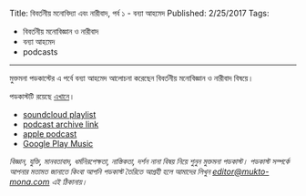 Title: বিবর্তনীয় মনোবিদ্যা এবং নারীবাদ, পর্ব ১ - বন্যা আহমেদ
Published: 2/25/2017
Tags:
  - বিবর্তনীয় মনোবিজ্ঞান ও নারীবাদ
  - বন্যা আহমেদ
  - podcasts
---

মুক্তমনা পডকাস্টের এ পর্বে বন্যা আহমেদ আলোচনা করেছেন বিবর্তনীয় মনোবিজ্ঞান ও নারীবাদ বিষয়ে।

পডকাস্টটি রয়েছে [এখানে](https://drive.google.com/open?id=1q6yZ3487EUQ-ollS0aKIQwrBwvKDSIWE)।

- [soundcloud playlist](https://soundcloud.com/mukto-mona)
- [podcast archive link](http://web.archive.org/web/20191023151006/http://podcast.mukto-mona.com)
- [apple podcast](https://podcasts.apple.com/us/podcast/id1212085883)
- [Google Play Music](https://play.google.com/music/listen#/ps/Izc4javhi5igs66olhdfex42cxa)

_বিজ্ঞান, যুক্তি, মানবতাবাদ, ধর্মনিরপেক্ষতা, নাস্তিকতা, দর্শন নানা বিষয় নিয়ে শুনুন মুক্তমনা পডকাস্ট। পডকাস্ট সম্পর্কে আপনার মতামত জানাতে কিংবা আপনি পডকাস্ট তৈরিতে আগ্রহী হলে আমাদের লিখুন editor@mukto-mona.com এই ঠিকানায়।_